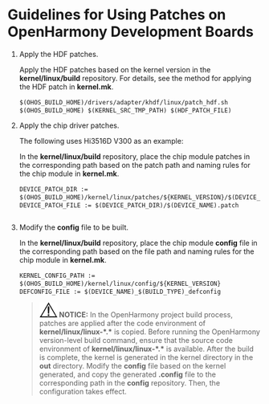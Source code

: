 # Guidelines for Using Patches on OpenHarmony Development Boards<a name="EN-US_TOPIC_0000001081980461"></a>

1.  Apply the HDF patches.

    Apply the HDF patches based on the kernel version in the  **kernel/linux/build**  repository. For details, see the method for applying the HDF patch in  **kernel.mk**.

    ```
    $(OHOS_BUILD_HOME)/drivers/adapter/khdf/linux/patch_hdf.sh $(OHOS_BUILD_HOME) $(KERNEL_SRC_TMP_PATH) $(HDF_PATCH_FILE)
    ```

2.  Apply the chip driver patches.

    The following uses Hi3516D V300 as an example:

    In the  **kernel/linux/build**  repository, place the chip module patches in the corresponding path based on the patch path and naming rules for the chip module in  **kernel.mk**.

    ```
    DEVICE_PATCH_DIR := $(OHOS_BUILD_HOME)/kernel/linux/patches/${KERNEL_VERSION}/$(DEVICE_NAME)_patch
    DEVICE_PATCH_FILE := $(DEVICE_PATCH_DIR)/$(DEVICE_NAME).patch
    ```

    ```

    ```

3.  Modify the  **config**  file to be built.

    In the  **kernel/linux/build**  repository, place the chip module  **config**  file in the corresponding path based on the file path and naming rules for the chip module in  **kernel.mk**.

    ```
    KERNEL_CONFIG_PATH := $(OHOS_BUILD_HOME)/kernel/linux/config/${KERNEL_VERSION}
    DEFCONFIG_FILE := $(DEVICE_NAME)_$(BUILD_TYPE)_defconfig
    ```

    >![](../public_sys-resources/icon-notice.gif) **NOTICE:** 
    >In the OpenHarmony project build process, patches are applied after the code environment of  **kernel/linux/linux-\*.\***  is copied. Before running the OpenHarmony version-level build command, ensure that the source code environment of  **kernel/linux/linux-\*.\***  is available.
    >After the build is complete, the kernel is generated in the kernel directory in the  **out**  directory. Modify the  **config**  file based on the kernel generated, and copy the generated  **.config**  file to the corresponding path in the  **config**  repository. Then, the configuration takes effect.


